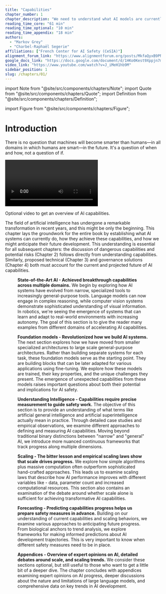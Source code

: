 ```yaml
---
title: "Capabilities"
chapter_number: 1
chapter_description: "We need to understand what AI models are currently capable of, and what the trends for their capabilities indicate."
reading_time_core: "61 min"
reading_time_optional: "10 min"
reading_time_appendix: "18 min"
authors:
  - "Markov Grey"
  - "Charbel-Raphaël Segerie"
affiliations: ["French Center for AI Safety (CeSIA)"]
alignment_forum_link: "https://www.alignmentforum.org/posts/MkfaQyxB9PN4h8Bs9/"
google_docs_link: "https://docs.google.com/document/d/1HKo0Kest9Xppjn7m2ODpfMUlEu93SzLsfxXBH48Xaus/edit?usp=sharing"
video_link: "https://www.youtube.com/watch?v=J_iMeH1hb9M"
sidebar_position: 1
slug: /chapters/01/
---
```

import Note from "@site/src/components/chapters/Note";
import Quote from "@site/src/components/chapters/Quote";
import Definition from "@site/src/components/chapters/Definition";

import Figure from "@site/src/components/chapters/Figure";

# Introduction

<Quote speaker="Yann LeCun" position="Chief AI scientist at Meta and Turing Prize winner" date="May 2023" source="([Heaven, 2023](https://www.technologyreview.com/2023/05/02/1072528/geoffrey-hinton-google-why-scared-ai/))">

There is no question that machines will become smarter than humans—in all domains in which humans are smart—in the future. It's a question of when and how, not a question of if.

</Quote>

<video>

[https://www.youtube.com/watch?v=J_iMeH1hb9M](null)

</video>

<video-caption>

Optional video to get an overview of AI capabilities.

</video-caption>

The field of artificial intelligence has undergone a remarkable transformation in recent years, and this might be only the beginning. This chapter lays the groundwork for the entire book by establishing what AI systems can currently do, how they achieve these capabilities, and how we might anticipate their future development. This understanding is essential for all subsequent chapters: the discussion of dangerous capabilities and potential risks (Chapter 2) follows directly from understanding capabilities. Similarly, proposed technical (Chapter 3) and governance solutions (Chapter 4) both must account for the current and projected future of AI capabilities.

<Figure src="./img/sh2_Image_1.png" alt="Enter image alt description" chapter="1" figure="1" caption="We first explain foundation models, which have been continuously showing improved capabilities due to scale. Then examine empirically observed scaling laws. Based on these trends we look at some techniques that researchers use to try and forecast future AI progress." />

**State-of-the-Art AI - Achieved breakthrough capabilities across multiple domains.** We begin by exploring how AI systems have evolved from narrow, specialized tools to increasingly general-purpose tools. Language models can now engage in complex reasoning, while computer vision systems demonstrate sophisticated understanding of visual information. In robotics, we're seeing the emergence of systems that can learn and adapt to real-world environments with increasing autonomy. The goal of this section is to give the reader many examples from different domains of accelerating AI capabilities.

**Foundation models - Revolutionized how we build AI systems.** The next section explores how we have moved from smaller specialized architectures to large scale general-purpose architectures. Rather than building separate systems for each task, these foundation models serve as the starting point. They are building blocks that can be later adapted for various applications using fine-tuning. We explore how these models are trained, their key properties, and the unique challenges they present. The emergence of unexpected capabilities from these models raises important questions about both their potential and implications for AI safety.

**Understanding Intelligence - Capabilities require precise measurement to guide safety work.** The objective of this section is to provide an understanding of what terms like artificial general intelligence and artificial superintelligence actually mean in practice. Through detailed case studies and empirical observations, we examine different approaches to defining and measuring AI capabilities. Moving beyond traditional binary distinctions between "narrow" and "general" AI, we introduce more nuanced continuous frameworks that track progress along multiple dimensions.

**Scaling - The bitter lesson and empirical scaling laws show that scale drives progress.** We explore how simple algorithms plus massive computation often outperform sophisticated hand-crafted approaches. This leads us to examine scaling laws that describe how AI performance improves with different variables like - data, parameter count and increased computational resources. This section also contains an examination of the debate around whether scale alone is sufficient for achieving transformative AI capabilities.

**Forecasting - Predicting capabilities progress helps us prepare safety measures in advance.** Building on our understanding of current capabilities and scaling behaviors, we examine various approaches to anticipating future progress. From biological anchors to trend analysis, we explore frameworks for making informed predictions about AI development trajectories. This is very important to know when different safety measures need to be in place.

**Appendices - Overview of expert opinions on AI, detailed debates around scale, and scaling trends.** We consider these sections optional, but still useful to those who want to get a little bit of a deeper dive. The chapter concludes with appendices examining expert opinions on AI progress, deeper discussions about the nature and limitations of large language models, and comprehensive data on key trends in AI development.